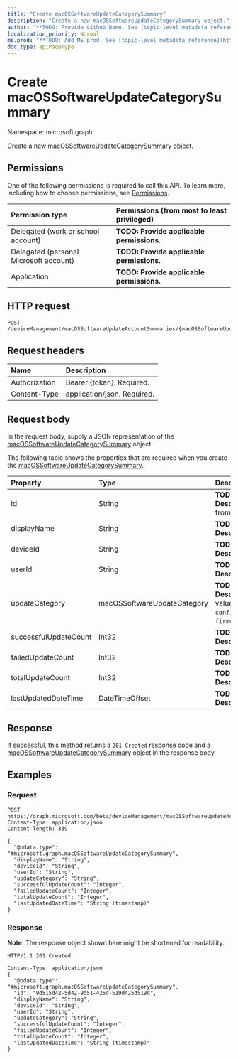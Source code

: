 ```yaml
---
title: "Create macOSSoftwareUpdateCategorySummary"
description: "Create a new macOSSoftwareUpdateCategorySummary object."
author: "**TODO: Provide Github Name. See [topic-level metadata reference](https://msgo.azurewebsites.net/add/document/guidelines/metadata.html#topic-level-metadata)**"
localization_priority: Normal
ms.prod: "**TODO: Add MS prod. See [topic-level metadata reference](https://msgo.azurewebsites.net/add/document/guidelines/metadata.html#topic-level-metadata)**"
doc_type: apiPageType
---
```


# Create macOSSoftwareUpdateCategorySummary
Namespace: microsoft.graph

Create a new [macOSSoftwareUpdateCategorySummary](../resources/intune-macossoftwareupdatecategorysummary.md) object.

## Permissions
One of the following permissions is required to call this API. To learn more, including how to choose permissions, see [Permissions](/graph/permissions-reference).

|Permission type|Permissions (from most to least privileged)|
|:---|:---|
|Delegated (work or school account)|**TODO: Provide applicable permissions.**|
|Delegated (personal Microsoft account)|**TODO: Provide applicable permissions.**|
|Application|**TODO: Provide applicable permissions.**|

## HTTP request

<!-- {
  "blockType": "ignored"
}
-->
``` http
POST /deviceManagement/macOSSoftwareUpdateAccountSummaries/{macOSSoftwareUpdateAccountSummaryId}/categorySummaries
```

## Request headers
|Name|Description|
|:---|:---|
|Authorization|Bearer {token}. Required.|
|Content-Type|application/json. Required.|

## Request body
In the request body, supply a JSON representation of the [macOSSoftwareUpdateCategorySummary](../resources/intune-macossoftwareupdatecategorysummary.md) object.

The following table shows the properties that are required when you create the [macOSSoftwareUpdateCategorySummary](../resources/intune-macossoftwareupdatecategorysummary.md).

|Property|Type|Description|
|:---|:---|:---|
|id|String|**TODO: Add Description** Inherited from [entity](../resources/entity.md)|
|displayName|String|**TODO: Add Description**|
|deviceId|String|**TODO: Add Description**|
|userId|String|**TODO: Add Description**|
|updateCategory|macOSSoftwareUpdateCategory|**TODO: Add Description**. Possible values are: `critical`, `configurationDataFile`, `firmware`, `other`.|
|successfulUpdateCount|Int32|**TODO: Add Description**|
|failedUpdateCount|Int32|**TODO: Add Description**|
|totalUpdateCount|Int32|**TODO: Add Description**|
|lastUpdatedDateTime|DateTimeOffset|**TODO: Add Description**|



## Response

If successful, this method returns a `201 Created` response code and a [macOSSoftwareUpdateCategorySummary](../resources/intune-macossoftwareupdatecategorysummary.md) object in the response body.

## Examples

### Request
<!-- {
  "blockType": "request",
  "name": "create_macossoftwareupdatecategorysummary_from_"
}
-->
``` http
POST https://graph.microsoft.com/beta/deviceManagement/macOSSoftwareUpdateAccountSummaries/{macOSSoftwareUpdateAccountSummaryId}/categorySummaries
Content-Type: application/json
Content-length: 339

{
  "@odata.type": "#microsoft.graph.macOSSoftwareUpdateCategorySummary",
  "displayName": "String",
  "deviceId": "String",
  "userId": "String",
  "updateCategory": "String",
  "successfulUpdateCount": "Integer",
  "failedUpdateCount": "Integer",
  "totalUpdateCount": "Integer",
  "lastUpdatedDateTime": "String (timestamp)"
}
```


### Response
**Note:** The response object shown here might be shortened for readability.
<!-- {
  "blockType": "response",
  "truncated": true,
  "@odata.type": "microsoft.graph.macOSSoftwareUpdateCategorySummary"
}
-->
``` http
HTTP/1.1 201 Created

Content-Type: application/json
{
  "@odata.type": "#microsoft.graph.macOSSoftwareUpdateCategorySummary",
  "id": "9d515d42-5d42-9d51-425d-519d425d519d",
  "displayName": "String",
  "deviceId": "String",
  "userId": "String",
  "updateCategory": "String",
  "successfulUpdateCount": "Integer",
  "failedUpdateCount": "Integer",
  "totalUpdateCount": "Integer",
  "lastUpdatedDateTime": "String (timestamp)"
}
```

